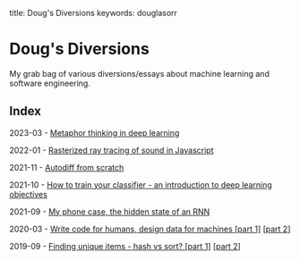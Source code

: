 title: Doug's Diversions
keywords: douglasorr

# Doug's Diversions

My grab bag of various diversions/essays about machine learning and software engineering.

## Index

2023-03 - [Metaphor thinking in deep learning](2023-03-deep-metaphors/article.md)

2022-01 - [Rasterized ray tracing of sound in Javascript](2021-12-echolocation/article.md)

2021-11 - [Autodiff from scratch](2021-11-autodiff/article.md)

2021-10 - [How to train your classifier - an introduction to deep learning objectives](2021-10-training-objectives/1-xent/article.md)

2021-09 - [My phone case, the hidden state of an RNN](2021-09-phone-case/article.md)

2020-03 - [Write code for humans, design data for machines \[part 1\]](2020-03-data-for-machines/article.md) [\[part 2\]](2020-03-data-for-machines-2/article.md)

2019-09 - [Finding unique items - hash vs sort? \[part 1\]](2019-09-hash-vs-sort/article.md) [\[part 2\]](2019-09-hash-vs-sort-2/article.md)
